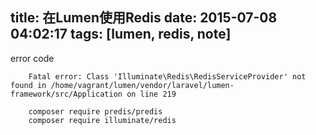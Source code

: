 title: 在Lumen使用Redis
date: 2015-07-08 04:02:17
tags: [lumen, redis, note]
---

error code

````
    Fatal error: Class 'Illuminate\Redis\RedisServiceProvider' not found in /home/vagrant/lumen/vendor/laravel/lumen-framework/src/Application on line 219
````

````
    composer require predis/predis
    composer require illuminate/redis
````